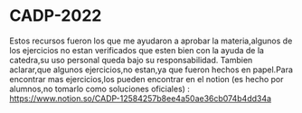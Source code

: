 # CADP-2022
Estos recursos fueron los que me ayudaron a aprobar la materia,algunos de los ejercicios no estan verificados que esten bien con la ayuda de la catedra,su uso personal queda bajo su responsabilidad.
Tambien aclarar,que algunos ejercicios,no estan,ya que fueron hechos en papel.Para encontrar mas ejercicios,los pueden encontrar en el notion (es hecho por alumnos,no tomarlo como soluciones oficiales) : https://www.notion.so/CADP-12584257b8ee4a50ae36cb074b4dd34a
